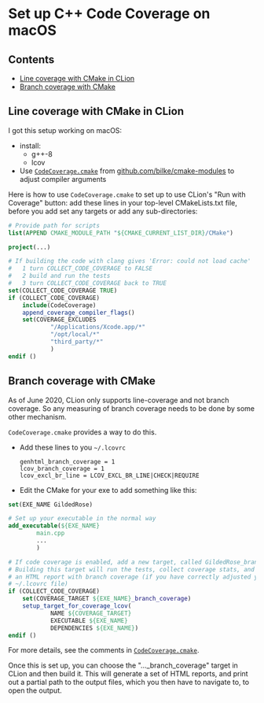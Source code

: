 # Set up C++ Code Coverage on macOS

<!-- toc -->
## Contents

  * [Line coverage with CMake in CLion](#line-coverage-with-cmake-in-clion)
  * [Branch coverage with CMake](#branch-coverage-with-cmake)<!-- endToc -->

## Line coverage with CMake in CLion

I got this setup working on macOS:

* install:
    * g++-8
    * lcov
* Use [`CodeCoverage.cmake`](https://github.com/bilke/cmake-modules/blob/master/CodeCoverage.cmake) from [github.com/bilke/cmake-modules](https://github.com/bilke/cmake-modules) to adjust compiler arguments

Here is how to use `CodeCoverage.cmake` to set up to use CLion's "Run with Coverage" button: add these lines in your top-level CMakeLists.txt file, before you add set any targets or add any sub-directories: 

```cmake
# Provide path for scripts
list(APPEND CMAKE_MODULE_PATH "${CMAKE_CURRENT_LIST_DIR}/CMake")

project(...)

# If building the code with clang gives 'Error: could not load cache'
#   1 turn COLLECT_CODE_COVERAGE to FALSE
#   2 build and run the tests
#   3 turn COLLECT_CODE_COVERAGE back to TRUE
set(COLLECT_CODE_COVERAGE TRUE)
if (COLLECT_CODE_COVERAGE)
    include(CodeCoverage)
    append_coverage_compiler_flags()
    set(COVERAGE_EXCLUDES
            "/Applications/Xcode.app/*"
            "/opt/local/*"
            "third_party/*"
            )
endif () 
```

## Branch coverage with CMake

As of June 2020, CLion only supports line-coverage and not branch coverage. So any measuring of branch coverage needs to be done by some other mechanism.

`CodeCoverage.cmake` provides a way to do this.

* Add these lines to you `~/.lcovrc`
    ```
    genhtml_branch_coverage = 1
    lcov_branch_coverage = 1
    lcov_excl_br_line = LCOV_EXCL_BR_LINE|CHECK|REQUIRE
    ```
* Edit the CMake for your exe to add something like this:

```cmake
set(EXE_NAME GildedRose)

# Set up your executable in the normal way
add_executable(${EXE_NAME}
        main.cpp
        ...
        )

# If code coverage is enabled, add a new target, called GildedRose_branch_coverage.
# Building this target will run the tests, collect coverage stats, and generate
# an HTML report with branch coverage (if you have correctly adjusted your
# ~/.lcovrc file)
if (COLLECT_CODE_COVERAGE)
    set(COVERAGE_TARGET ${EXE_NAME}_branch_coverage)
    setup_target_for_coverage_lcov(
            NAME ${COVERAGE_TARGET}
            EXECUTABLE ${EXE_NAME}
            DEPENDENCIES ${EXE_NAME})
endif ()
```

For more details, see the comments in [`CodeCoverage.cmake`](https://github.com/bilke/cmake-modules/blob/master/CodeCoverage.cmake).

Once this is set up, you can choose the "..._branch_coverage" target in CLion and then build it. This will generate a set of HTML reports, and print out a partial path to the output files, which you then have to navigate to, to open the output.

